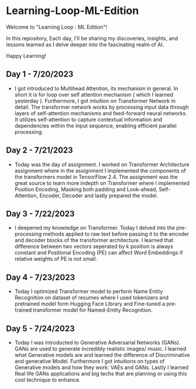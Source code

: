 # Learning-Loop-ML-Edition
Welcome to "Learning Loop : ML Edition"!

In this repository, Each day, I'll be sharing my discoveries, insights, and lessons learned as I delve deeper into the fascinating realm of AI.

Happy Learning!

## Day 1 - 7/20/2023
- I got introduced to Multihead Attention, its mechanism in general. In short it is for loop over self attention mechanism ( which I learned yesterday ). Furthermore, I got intuition on Transformer Network in detail. The transformer network works by processing input data through layers of self-attention mechanisms and feed-forward neural networks. It utilizes self-attention to capture contextual information and dependencies within the input sequence, enabling efficient parallel processing. 

## Day 2 - 7/21/2023
- Today was the day of assignment. I worked on Transformer Architecture assignment where in the assignment I implemented the components of the transformers model in TensorFlow 2.4. The assignment was the great source to learn more indepth on Transformer where I implemented Position Encoding, Masking both padding and Look-ahead, Self- Attention, Encoder, Decoder and lastly prepared the model. 

## Day 3 - 7/22/2023
-  I deepened my knowledge on Transformer. Today I delved into the pre-processing methods applied to raw text before passing it to the encoder and decoder blocks of the transformer architecture. I learned that difference between two vectors seperated by k position is always constant and Positional Encoding (PE) can affect Word Embeddings if relative weights of PE is not small. 

## Day 4 - 7/23/2023
- Today I optimized Transformer model to perform Name Entity Recognition on dataset of resumes where I used tokenizers and pretrained model form Hugging Face Library and Fine-tuned a pre-trained transformer model for Named-Entity Recognition.

## Day 5 - 7/24/2023
- Today I was introducted to Generative Adversarial Networks (GANs). GANs are used to generate incredibly realistic images/ music. I learned what Generative models are and learned the difference of Discriminative and generative Model. Furthermore I got intuitions on types of Generative models and how they work: VAEs and GANs. Lastly I learned Real life GANs applications and big techs that are planning or using this cool technique to enhance.
